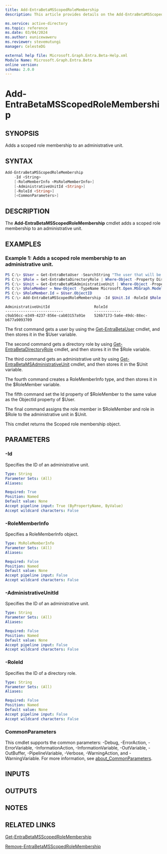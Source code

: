 ```yaml
---
title: Add-EntraBetaMSScopedRoleMembership
description: This article provides details on the Add-EntraBetaMSScopedRoleMembership command.

ms.service: active-directory
ms.topic: reference
ms.date: 03/04/2024
ms.author: eunicewaweru
ms.reviewer: stevemutungi
manager: CelesteDG

external help file: Microsoft.Graph.Entra.Beta-Help.xml
Module Name: Microsoft.Graph.Entra.Beta
online version:
schema: 2.0.0
---
```


# Add-EntraBetaMSScopedRoleMembership

## SYNOPSIS
Adds a scoped role membership to an administrative unit.

## SYNTAX

```powershell
Add-EntraBetaMSScopedRoleMembership 
    -Id <String>
    [-RoleMemberInfo <MsRoleMemberInfo>] 
    [-AdministrativeUnitId <String>] 
    [-RoleId <String>] 
    [<CommonParameters>]
```

## DESCRIPTION
The **Add-EntraBetaMSScopedRoleMembership** cmdlet adds a scoped role membership to an administrative unit.

## EXAMPLES

### Example 1: Adds a scoped role membership to an administrative unit.
```powershell
PS C:\> $User = Get-EntraBetaUser -SearchString "The user that will be an admin on this unit"
PS C:\> $Role = Get-EntraBetaDirectoryRole | Where-Object -Property DisplayName -Eq -Value "User Account Administrator"
PS C:\> $Unit = Get-EntraBetaMSAdministrativeUnit | Where-Object -Property DisplayName -Eq -Value "The display name of the unit"
PS C:\> $RoleMember = New-Object -TypeName Microsoft.Open.MSGraph.Model.MsRolememberinfo.RoleMemberInfo
PS C:\> $RoleMember.Id = $User.ObjectID
PS C:\> Add-EntraBetaMSScopedRoleMembership -Id $Unit.Id -RoleId $Role.ObjectId -RoleMemberInfo $RoleMember
```
```output
AdministrativeUnitId					RoleId 	
--------------------------           	------------ 	
c9ab56cc-e349-4237-856e-cab03157a91e 	526b7173-5a6e-49dc-88ec-b677a9093709
```

The first command gets a user by using the [Get-EntraBetaUser](./Get-EntraBetaUser.md) cmdlet, and then stores it in the $User variable.  

The second command gets a directory role by using [Get-EntraBetaDirectoryRole](./Get-EntraBetaDirectoryRole.md) cmdlet, and then stores it in the $Role variable.  

The third command gets an administrative unit by using [Get-EntraBetaMSAdministrativeUnit](./Get-EntraBetaMSAdministrativeUnit.md) cmdlet, and then stores it in the $Unit variable.  

The fourth command creates a RoleMemberInfo type, and then stores it in the $RoleMember variable.  

The fifth command set the Id property of $RoleMember to the same value as the ObjectId property of $User.  

The final command assigns the role member in $RoleMember and role in $Role to the administrative unit in $Unit.  

This cmdlet returns the Scoped role membership object.

## PARAMETERS

### -Id
Specifies the ID of an administrative unit.

```yaml
Type: String
Parameter Sets: (All)
Aliases:

Required: True
Position: Named
Default value: None
Accept pipeline input: True (ByPropertyName, ByValue)
Accept wildcard characters: False
```

### -RoleMemberInfo
Specifies a RoleMemberInfo object.

```yaml
Type: MsRoleMemberInfo
Parameter Sets: (All)
Aliases:

Required: False
Position: Named
Default value: None
Accept pipeline input: False
Accept wildcard characters: False
```

### -AdministrativeUnitId
Specifies the ID of an administrative unit.

```yaml
Type: String
Parameter Sets: (All)
Aliases:

Required: False
Position: Named
Default value: None
Accept pipeline input: False
Accept wildcard characters: False
```

### -RoleId
Specifies the ID of a directory role.

```yaml
Type: String
Parameter Sets: (All)
Aliases:

Required: False
Position: Named
Default value: None
Accept pipeline input: False
Accept wildcard characters: False
```

### CommonParameters
This cmdlet supports the common parameters: -Debug, -ErrorAction, -ErrorVariable, -InformationAction, -InformationVariable, -OutVariable, -OutBuffer, -PipelineVariable, -Verbose, -WarningAction, and -WarningVariable. For more information, see [about_CommonParameters](https://go.microsoft.com/fwlink/?LinkID=113216).

## INPUTS

## OUTPUTS

## NOTES

## RELATED LINKS

[Get-EntraBetaMSScopedRoleMembership](Get-EntraBetaMSScopedRoleMembership.md)

[Remove-EntraBetaMSScopedRoleMembership](Remove-EntraBetaMSScopedRoleMembership.md)


